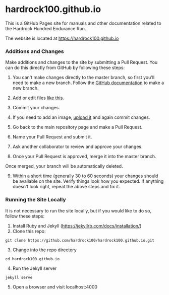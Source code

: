 # hardrock100.github.io

This is a GitHub Pages site for manuals and other documentation related to the Hardrock Hundred Endurance Run. 

The website is located at https://hardrock100.github.io

### Additions and Changes

Make additions and changes to the site by submitting a Pull Request. You can do this directly from
GitHub by following these steps:

1. You can't make changes directly to the master branch, so first you'll need to make a new branch. 
Follow the [GitHub documentation](https://docs.github.com/en/github/collaborating-with-issues-and-pull-requests/creating-and-deleting-branches-within-your-repository#creating-a-branch) to make a new branch.

2. Add or edit files [like this](https://docs.github.com/en/github/managing-files-in-a-repository/editing-files-in-your-repository). 

3. Commit your changes.

4. If you need to add an image, [upload it](https://docs.github.com/en/github/managing-files-in-a-repository/adding-a-file-to-a-repository) and again commit changes.

5. Go back to the main repository page and make a Pull Request.

6. Name your Pull Request and submit it.

7. Ask another collaborator to review and approve your changes.

8. Once your Pull Request is approved, merge it into the master branch.

Once merged, your branch will be automatically deleted.

9. Within a short time (generally 30 to 60 seconds) your changes should be available on the site. 
   Verify things look how you expected. If anything doesn't look right, repeat the above steps and fix it.

### Running the Site Locally

It is not necessary to run the site locally, but if you would like to do so, follow these steps:

1. Install Ruby and Jekyll (https://jekyllrb.com/docs/installation/)
2. Clone this repo:
```shell
git clone https://github.com/hardrock100/hardrock100.github.io.git
```
3. Change into the repo directory
```shell
cd hardrock100.github.io
```
4. Run the Jekyll server
```shell
jekyll serve
```
5. Open a browser and visit localhost:4000
